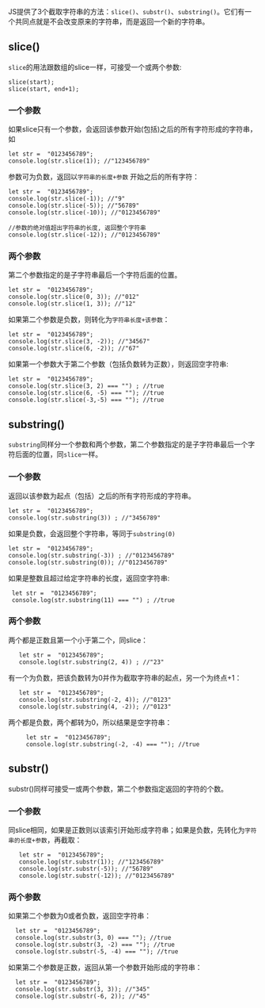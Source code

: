 JS提供了3个截取字符串的方法：`slice()`、`substr()`、`substring()`。它们有一个共同点就是不会改变原来的字符串，而是返回一个新的字符串。

## slice()
`slice`的用法跟数组的slice一样，可接受一个或两个参数:

    slice(start);
    slice(start, end+1);
   
### 一个参数

如果slice只有一个参数，会返回该参数开始(包括)之后的所有字符形成的字符串，如

    let str =  "0123456789";
    console.log(str.slice(1)); //"123456789"

参数可为负数，返回以`字符串的长度+参数` 开始之后的所有字符：
      
    let str =  "0123456789";
    console.log(str.slice(-1)); //"9"
    console.log(str.slice(-5)); //"56789"
    console.log(str.slice(-10)); //"0123456789"
    
    //参数的绝对值超出字符串的长度, 返回整个字符串
    console.log(str.slice(-12)); //"0123456789"

### 两个参数

第二个参数指定的是子字符串最后一个字符后面的位置。

    let str =  "0123456789";
    console.log(str.slice(0, 3)); //"012"
    console.log(str.slice(1, 3)); //"12"

如果第二个参数是负数，则转化为`字符串长度+该参数`：

    let str =  "0123456789";
    console.log(str.slice(3, -2)); //"34567"
    console.log(str.slice(6, -2)); //"67"

如果第一个参数大于第二个参数（包括负数转为正数），则返回空字符串:
    
    let str =  "0123456789";
    console.log(str.slice(3, 2) === "") ; //true
    console.log(str.slice(6, -5) === ""); //true
    console.log(str.slice(-3,-5) === ""); //true

## substring()

`substring`同样分一个参数和两个参数，第二个参数指定的是子字符串最后一个字符后面的位置，同`slice`一样。

### 一个参数

返回以该参数为起点（包括）之后的所有字符形成的字符串。
  
    let str =  "0123456789";
    console.log(str.substring(3)) ; //"3456789"
 
如果是负数，会返回整个字符串，等同于`substring(0)`
    
    let str =  "0123456789";
    console.log(str.substring(-3)) ; //"0123456789"
    console.log(str.substring(0)); //"0123456789"

如果是整数且超过给定字符串的长度，返回空字符串:

     let str =  "0123456789";
     console.log(str.substring(11) === "") ; //true

### 两个参数

两个都是正数且第一个小于第二个，同slice：
  
       let str =  "0123456789";
       console.log(str.substring(2, 4)) ; //"23"

有一个为负数，把该负数转为0并作为截取字符串的起点，另一个为终点+1：
      
       let str =  "0123456789";
       console.log(str.substring(-2, 4)); //"0123"
       console.log(str.substring(4, -2)); //"0123"

两个都是负数，两个都转为0，所以结果是空字符串：
    
         let str =  "0123456789";
         console.log(str.substring(-2, -4) === ""); //true

## substr()

substr()同样可接受一或两个参数，第二个参数指定返回的字符的个数。

### 一个参数

同slice相同，如果是正数则以该索引开始形成字符串；如果是负数，先转化为`字符串的长度+参数`，再截取：
      
       let str =  "0123456789";
       console.log(str.substr(1)); //"123456789"
       console.log(str.substr(-5)); //"56789"
       console.log(str.substr(-12)); //"0123456789"

### 两个参数

如果第二个参数为0或者负数，返回空字符串：
    
      let str =  "0123456789";
      console.log(str.substr(3, 0) === ""); //true
      console.log(str.substr(3, -2) === ""); //true
      console.log(str.substr(-5, -4) === ""); //true

如果第二个参数是正数，返回从第一个参数开始形成的字符串：
  
      let str =  "0123456789";
      console.log(str.substr(3, 3)); //"345"
      console.log(str.substr(-6, 2)); //"45"

